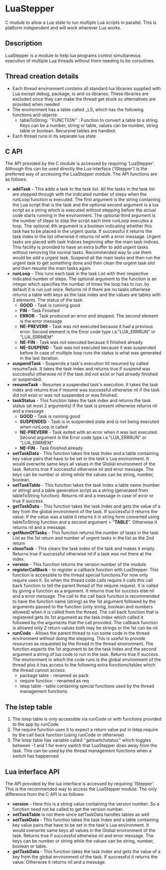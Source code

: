 LuaStepper
==========

C module to allow a Lua state to run multiple Lua scripts in parallel. This is platform independent and will work wherever Lua works.

## Description
LuaStepper is a module to help lua programs control simultaneous execution of multiple Lua threads without them needing to be coroutines.

## Thread creation details
* Each thread environment contains all standard lua libraries supplied with Lua except debug, package, io and os libraries. These libraries are excluded since they can make the thread get stuck so alternatives are provided when needed
* The environment has a table called _LS, which has the following functions and objects:
  * tableToString: ''FUNCTION'' : Function to convert a table to a string. Keys can be a number, string or table, values can be number, string table or boolean. Recursive tables are handled.
* Each thread runs in its separate lua state

## C API
The API provided by the C module is accessed by requiring 'LuaStepper'. Although this can be used directly the Lua interface ('lStepper') is the preferred way of accessing the LuaStepper module.
The API functions are as follows:
* __addTask__ - This adds a task to the task list. All the tasks in the task list are stepped through with the indicated number of steps when the runLoop function is executed. The first argument is the string containing the Lua script that is the task and the optional second argument is a lua script as a string which is executed without stepping before the actual code starts running in the environment. The optional third argument is  the number of steps to step the script each time runLoop executes a loop. The optional 4th argument is a boolean indicating whether this task has to be placed in the urgent quota. If successful it returns the task index in the list otherwise it returns nil with a error message. Urgent tasks are placed with task Indices beginning after the main task indices. This facility is provided to have an extra buffer to add urgent tasks without removing the normal tasks. Recommended way to use them would be add a urgent task. Suspend all the main tasks and then run the urgent task to get something done and then clean the urgent task slot and then resume the main tasks again. 
* __runLoop__ - This runs each task in the task List with their respective indicated number of steps. The optional argument to the function is an integer which specifies the number of times the loop has to run, by default it is run just once. Returns nil if there are no tasks otherwise returns a table with keys as the task index and the values are tables with 2 elements. The status of the task:
  * __GOOD__ - Task is running good
  * __FIN__ - Task Finished
  * __ERROR__ - Task produced an error and stopped. The second element is the error message
  * __NE-PREVERR__ - Task was not executed because it had a previous error. Second element is the Error  code type i.e."LUA_ERRRUN" or "LUA_ERRMEM"
  * __NE-FIN__ - Task was not executed because it finished already
  * __NE-SUSPEND__ - Task was not executed because it was suspended before
In case of multiple loop runs the status is what was generated in the last iteration.
* __suspendTask__ - Suspends a task's execution till resumed by called resumeTask. It takes the task index and returns true if suspend was successful otherwise nil if the task did not exist or had already finished or suspended.
* __resumeTask__ - Resumes a suspended task's execution. It takes the task index and returns true if resume was successful otherwise nil if the task did not exist or was not suspended or was finished.
* __taskStatus__ - This function takes the task index and returns the task status (at most 2 arguments) if the task is present otherwise returns nil and a message
  * __GOOD__ - Task is running good
  * __SUSPENDED__ - Task is in suspended state and is not being executed when runLoop is called
  * __NE-PREVERR__ - Task exited with an error when it was last executed. Second argument is the Error  code type i.e."LUA_ERRRUN" or "LUA_ERRMEM"
  * __NE-FIN__ - Task finished already
* __setTaskData__ - This function takes the task Index and a table containing key value pairs that have to be set in the task's Lua environment. It would overwrite same keys all values in the Global environment of the task. Returns true if successful otherwise nil and error message. The keys can be number or string while the values can be string, number, boolean.
* __setTaskTable__ - This function takes the task Index a table name (number or string) and a table generation script as a string (generated from tableToString function). Returns nil and a message in case of error or true if success.
* __getTaskData__ - This function takes the task Index and gets the value of a key from the global environment of the task. If successful it returns the value. If the value was a table it returns it in string form converted using tableToString function and a second argument = "__TABLE__". Otherwise it returns nil and a message.
* __getNumOfTasks__ - This function returns the number of tasks in the task List as the 1st return and number of urgent tasks in the list as the 2nd return
* __closeTask__ - This clears the task index of the task and makes it empty. Returns true if successful otherwise nil if a task was not there at the index.
* __version__ - This function returns the version number of the module.
* __registerCallBack__ - to register a callback function with LuaStepper. This function is accessible to the thread special functions.For now only require uses it. So when the thread code calls require it calls this call back function to tell the parent thread of the require request. It is called by giving a function as a argument. It returns true for success else nil and a error message. The call to the call back function is recommended to have the function name (string) as the 1st argument followed by the arguments passed to the function (only string, boolean and numbers allowed) when it is called from the thread. The call back function that is registered gets its 1st argument as the task Index which called it followed by the arguments that the call provided. The callback function is allowed only 2 return values both may be strings or the 1st can be nil.
* __runCode__ - Allows the parent thread to run some code in the thread environment without doing the stepping. This is useful to provide resources as requested by the thread in the thread environment. The function expects the 1st argument to be the task Index and the second argument a string of lua code to run in the task. Returns true if success. The environment in which the code runs is the global environment of the thread plus it has access to the following extra functions/tables which the thread cannot access:
  * package table - renamed as pack
  * require function - renamed as req
  * lstep table - table containing special functions used by the thread management functions. 

## The lstep table
1. The lstep table is only accessible via runCode or with functions provided to the app by runCode. 
2. The require function uses it to expect a return value put in lstep.require by the call back function (using runCode or otherwise)
3. The lstep table has variable called ''getswitchstatus'' which toggles between -1 and 1 for every switch that LuaStepper does away from the task. This can be used by the thread management functions when a switch has happenned


## Lua interface API
The API provided by the lua interface is accessed by requiring 'lStepper'. This is the recommended way to access the LuaStepper module. The only difference from the C API is as follows:
* __version__ - Here this is a string value containing the version number. So a function need not be called to get the version number.
* __setTaskTable__ is not there since setTaskData handles tables as well
* __setTaskData__ - This function takes the task Index and a table containing key value pairs that have to be set in the task's Lua environment. It would overwrite same keys all values in the Global environment of the task. Returns true if successful otherwise nil and error message. The keys can be number or string while the values can be string, number, boolean or table.
* __getTaskData__ - This function takes the task Index and gets the value of a key from the global environment of the task. If successful it returns the value. Otherwise it returns nil and a message.


